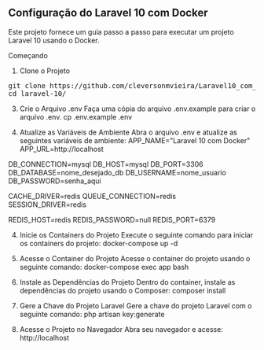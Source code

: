 <h2>Configuração do Laravel 10 com Docker</h2>
Este projeto fornece um guia passo a passo para executar um projeto Laravel 10 usando o Docker.

Começando
1. Clone o Projeto
<pre>
git clone https://github.com/cleversonmvieira/Laravel10_com_docker.git laravel-10
cd laravel-10/
</pre>

3. Crie o Arquivo .env
Faça uma cópia do arquivo .env.example para criar o arquivo .env.
cp .env.example .env

4. Atualize as Variáveis de Ambiente
Abra o arquivo .env e atualize as seguintes variáveis de ambiente:
APP_NAME="Laravel 10 com Docker"
APP_URL=http://localhost

DB_CONNECTION=mysql
DB_HOST=mysql
DB_PORT=3306
DB_DATABASE=nome_desejado_db
DB_USERNAME=nome_usuario
DB_PASSWORD=senha_aqui

CACHE_DRIVER=redis
QUEUE_CONNECTION=redis
SESSION_DRIVER=redis

REDIS_HOST=redis
REDIS_PASSWORD=null
REDIS_PORT=6379

4. Inicie os Containers do Projeto
Execute o seguinte comando para iniciar os containers do projeto:
docker-compose up -d

5. Acesse o Container do Projeto
Acesse o container do projeto usando o seguinte comando:
docker-compose exec app bash

6. Instale as Dependências do Projeto
Dentro do container, instale as dependências do projeto usando o Composer:
composer install

7. Gere a Chave do Projeto Laravel
Gere a chave do projeto Laravel com o seguinte comando:
php artisan key:generate

8. Acesse o Projeto no Navegador
Abra seu navegador e acesse:
http://localhost
